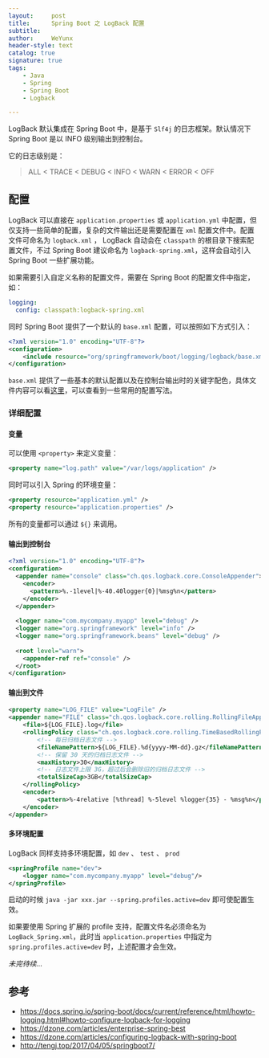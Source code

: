 ```yaml
---
layout:     post
title:      Spring Boot 之 LogBack 配置
subtitle:   
author:     WeYunx
header-style: text
catalog: true
signature: true
tags:
    - Java
    - Spring
    - Spring Boot
    - Logback

---
```


LogBack 默认集成在 Spring Boot 中，是基于 `Slf4j` 的日志框架。默认情况下 Spring Boot 是以 INFO 级别输出到控制台。

它的日志级别是：

> ALL < TRACE < DEBUG < INFO < WARN < ERROR < OFF

##  配置

LogBack 可以直接在 `application.properties` 或 `application.yml` 中配置，但仅支持一些简单的配置，复杂的文件输出还是需要配置在 `xml` 配置文件中。配置文件可命名为 `logback.xml` ， LogBack 自动会在 `classpath` 的根目录下搜索配置文件，不过 Spring Boot 建议命名为 `logback-spring.xml`，这样会自动引入 Spring Boot 一些扩展功能。

如果需要引入自定义名称的配置文件，需要在 Spring Boot 的配置文件中指定，如：

```yml
logging:
  config: classpath:logback-spring.xml
```

同时 Spring Boot 提供了一个默认的 `base.xml`  配置，可以按照如下方式引入：

```xml
<?xml version="1.0" encoding="UTF-8"?>
<configuration>
	<include resource="org/springframework/boot/logging/logback/base.xml"/>
</configuration>
```

`base.xml` 提供了一些基本的默认配置以及在控制台输出时的关键字配色，具体文件内容可以看[这里](https://github.com/spring-projects/spring-boot/blob/master/spring-boot-project/spring-boot/src/main/resources/org/springframework/boot/logging/logback/base.xml)，可以查看到一些常用的配置写法。

### 详细配置

#### 变量

可以使用 `<property>` 来定义变量：

```xml
<property name="log.path" value="/var/logs/application" />
```

同时可以引入 Spring 的环境变量：

```xml
<property resource="application.yml" />
<property resource="application.properties" />
```

所有的变量都可以通过 `${}` 来调用。

#### 输出到控制台

```xml
<?xml version="1.0" encoding="UTF-8"?>
<configuration>
  <appender name="console" class="ch.qos.logback.core.ConsoleAppender">
    <encoder>
      <pattern>%.-1level|%-40.40logger{0}|%msg%n</pattern>
    </encoder>
  </appender>
 
  <logger name="com.mycompany.myapp" level="debug" />
  <logger name="org.springframework" level="info" />
  <logger name="org.springframework.beans" level="debug" />
 
  <root level="warn">
    <appender-ref ref="console" />
  </root>
</configuration>
```



#### 输出到文件

```xml
<property name="LOG_FILE" value="LogFile" />
<appender name="FILE" class="ch.qos.logback.core.rolling.RollingFileAppender">
    <file>${LOG_FILE}.log</file>
    <rollingPolicy class="ch.qos.logback.core.rolling.TimeBasedRollingPolicy">
        <!-- 每日归档日志文件 -->
        <fileNamePattern>${LOG_FILE}.%d{yyyy-MM-dd}.gz</fileNamePattern>
        <!-- 保留 30 天的归档日志文件 -->
        <maxHistory>30</maxHistory>
        <!-- 日志文件上限 3G，超过后会删除旧的归档日志文件 -->
        <totalSizeCap>3GB</totalSizeCap>
    </rollingPolicy>
    <encoder>
        <pattern>%-4relative [%thread] %-5level %logger{35} - %msg%n</pattern>
    </encoder>
</appender> 
```



#### 多环境配置

LogBack 同样支持多环境配置，如  `dev` 、 `test` 、 `prod`

```xml
<springProfile name="dev">
    <logger name="com.mycompany.myapp" level="debug"/>
</springProfile>
```

启动的时候 `java -jar xxx.jar --spring.profiles.active=dev` 即可使配置生效。

如果要使用 Spring 扩展的 profile 支持，配置文件名必须命名为 `LogBack_Spring.xml`，此时当 `application.properties` 中指定为 `spring.profiles.active=dev` 时，上述配置才会生效。







*未完待续...*



## 参考

- https://docs.spring.io/spring-boot/docs/current/reference/html/howto-logging.html#howto-configure-logback-for-logging
- https://dzone.com/articles/enterprise-spring-best
- https://dzone.com/articles/configuring-logback-with-spring-boot
- http://tengj.top/2017/04/05/springboot7/
